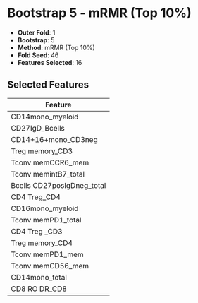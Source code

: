 # Bootstrap 5 - mRMR (Top 10%)

- **Outer Fold**: 1
- **Bootstrap**: 5
- **Method**: mRMR (Top 10%)
- **Fold Seed**: 46
- **Features Selected**: 16

## Selected Features

| Feature |
|---------|
| CD14mono_myeloid |
| CD27IgD_Bcells |
| CD14+16+mono_CD3neg |
| Treg memory_CD3 |
| Tconv memCCR6_mem |
| Tconv memintB7_total |
| Bcells CD27posIgDneg_total |
| CD4 Treg_CD4 |
| CD16mono_myeloid |
| Tconv memPD1_total |
| CD4 Treg _CD3 |
| Treg memory_CD4 |
| Tconv memPD1_mem |
| Tconv memCD56_mem |
| CD14mono_total |
| CD8 RO DR_CD8 |
